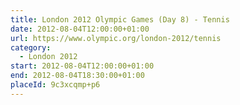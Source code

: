 ```yaml
---
title: London 2012 Olympic Games (Day 8) - Tennis
date: 2012-08-04T12:00:00+01:00
url: https://www.olympic.org/london-2012/tennis
category:
  - London 2012
start: 2012-08-04T12:00:00+01:00
end: 2012-08-04T18:30:00+01:00
placeId: 9c3xcqmp+p6
---
```

